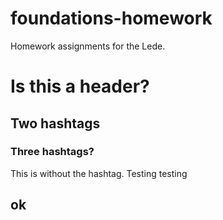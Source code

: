 # foundations-homework
Homework assignments for the Lede.
# Is this a header?
## Two hashtags
### Three hashtags?
This is without the hashtag.
Testing testing
## ok
